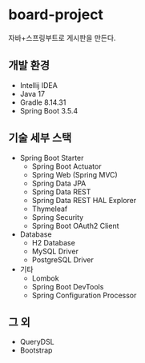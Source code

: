 # board-project
자바+스프링부트로 게시판을 만든다.

## 개발 환경
- Intellij IDEA
- Java 17
- Gradle 8.14.31
- Spring Boot 3.5.4

## 기술 세부 스택
- Spring Boot Starter
  - Spring Boot Actuator
  - Spring Web (Spring MVC)
  - Spring Data JPA
  - Spring Data REST
  - Spring Data REST HAL Explorer
  - Thymeleaf
  - Spring Security
  - Spring Boot OAuth2 Client
- Database
  - H2 Database
  - MySQL Driver
  - PostgreSQL Driver
- 기타
  - Lombok
  - Spring Boot DevTools
  - Spring Configuration Processor

## 그 외
- QueryDSL
- Bootstrap
